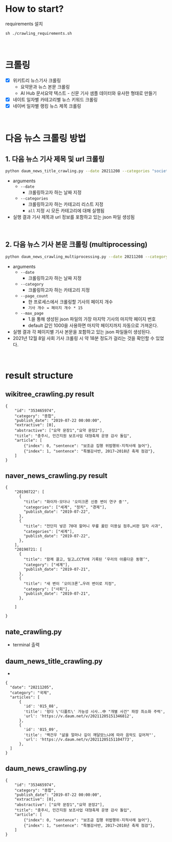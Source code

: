 # How to start?
requirements 설치
```
sh ./crawling_requirements.sh
```

<br>

# 크롤링
- [x] 위키트리 뉴스기사 크롤링
  - 요약문과 뉴스 본문 크롤링
  - AI Hub 문서요약 텍스트 - 신문 기사 샘플 데이터와 유사한 형태로 만들기
- [x] 네이트 일자별 카테고리별 뉴스 키워드 크롤링
- [x] 네이버 일자별 랭킹 뉴스 제목 크롤링

<br>

# 다음 뉴스 크롤링 방법

## 1. 다음 뉴스 기사 제목 및 url 크롤링

```bash
python daum_news_title_crawling.py --date 20211208 --categories "society" "economic"
```

- arguments
  - `--date`
    - 크롤링하고자 하는 날짜 지정
  - `--categories`
    - 크롤링하고자 하는 카테고리 리스트 지정
    - `all` 지정 시 모든 카테고리에 대해 실행됨
- 실행 결과 기사 제목과 url 정보를 포함하고 있는 json 파일 생성됨

<br>

## 2. 다음 뉴스 기사 본문 크롤링 (multiprocessing)

```bash
python daum_news_crawling_multiprocessing.py --date 20211208 --category society --page_count 50 --max_page 1000
```

- arguments
  - `--date`
    - 크롤링하고자 하는 날짜 지정
  - `--category`
    - 크롤링하고자 하는 카테고리 지정
  - `--page_count`
    - 한 프로세스에서 크롤링할 기사의 페이지 개수
    - `기사 개수 = 페이지 개수 * 15`
  - `--max_page`
    - 1.을 통해 생성된 json 파일의 가장 마지막 기사의 마지막 페이지 번호
    - default 값인 1000을 사용하면 마지막 페이지까지 자동으로 가져온다.
- 실행 결과 각 페이지별 기사 본문을 포함하고 있는 json 파일들이 생성된다.
- 2021년 12월 8일 사회 기사 크롤링 시 약 18분 정도가 걸리는 것을 확인할 수 있었다.

<br>

# result structure

## wikitree_crawling.py result

```
{
    "id": "353465974", 
    "category": "종합", 
    "publish_date": "2019-07-22 00:00:00", 
    "extractive": [0],
    "abstractive": ["요약 문장1","요약 문장2"],
    "title": "충주시, 민간지원 보조사업 대형축제 운영 감사 돌입", 
    "article": [
        {"index": 0, "sentence": "보조금 집행 위법행위·지적사례 늘어"}, 
        {"index": 1, "sentence": "특별감사반, 2017~2018년 축제 점검"},
    ]
}
```

## naver_news_crawling.py result

```
{
    "20190722": [
      {
        "title": "화이자·모더나 '오미크론 신종 변이 연구 중'", 
        "categories": ["세계", "정치", "경제"], 
        "publish_date": "2019-07-22", 
      },
      { 
        "title": "전단지 넣은 70대 할머니 무릎 꿇린 미용실 점주…비판 일자 사과", 
        "categories": ["세계"], 
        "publish_date": "2019-07-22", 
      },
    ],
    "20190721: [
      {
        "title": "함께 끌고, 밀고…CCTV에 기록된 ‘우리의 아름다운 동행’", 
        "category": ["세계"], 
        "publish_date": "2019-07-21", 
      },
      { 
        "title": "새 변이 ‘오미크론’…우려 변이로 지정", 
        "category": ["사회"], 
        "publish_date": "2019-07-21", 
      },
      
    ]
      
}
```

## nate_crawling.py
- terminal 출력

## daum_news_title_crawling.py

- 

```
{
  "date": "20211205",
  "category": "국제",
  "articles": [
      {
        'id': '015_08',
        'title': '헝다 \'디폴트\' 가능성 시사..中 "개별 사건" 파장 최소화 주력', 
        'url': 'https://v.daum.net/v/20211205151346812',
      },
      {
        'id': '015_09', 
        'title': '백건우 "삶을 얼마나 깊이 깨달았느냐에 따라 음악도 깊어져"', 
        'url': 'https://v.daum.net/v/20211205151104773',
      },
  ]
}
```

## daum_news_crawling.py

```
{
    "id": "353465974", 
    "category": "종합", 
    "publish_date": "2019-07-22 00:00:00", 
    "extractive": [0],
    "abstractive": ["요약 문장1","요약 문장2"],
    "title": "충주시, 민간지원 보조사업 대형축제 운영 감사 돌입", 
    "article": [
        {"index": 0, "sentence": "보조금 집행 위법행위·지적사례 늘어"}, 
        {"index": 1, "sentence": "특별감사반, 2017~2018년 축제 점검"},
    ]
}
```